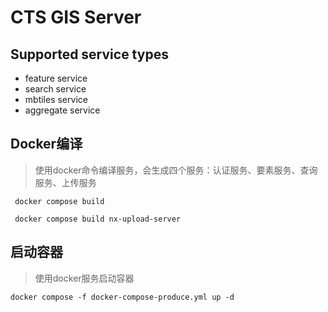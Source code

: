 # CTS GIS Server
## Supported service types
- feature service
- search service
- mbtiles service
- aggregate service
## Docker编译
> 使用docker命令编译服务，会生成四个服务：认证服务、要素服务、查询服务、上传服务
```shell
 docker compose build

 docker compose build nx-upload-server
```
## 启动容器
> 使用docker服务启动容器
```shell
docker compose -f docker-compose-produce.yml up -d
```
